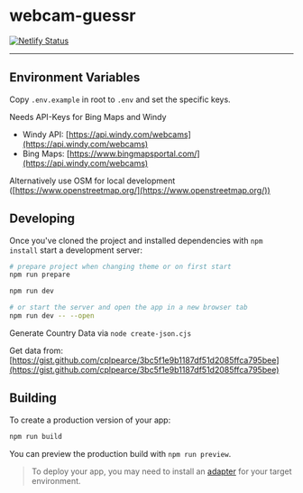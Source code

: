 # webcam-guessr
[![Netlify Status](https://api.netlify.com/api/v1/badges/6f6b78c7-3030-4d7d-b52c-d9a0a8f11d58/deploy-status)](https://app.netlify.com/sites/webcamguessr/deploys)

-----

## Environment Variables

Copy `.env.example` in root to `.env` and set the specific keys.

Needs API-Keys for Bing Maps and Windy

- Windy API: [https://api.windy.com/webcams](https://api.windy.com/webcams)
- Bing Maps: [https://www.bingmapsportal.com/](https://api.windy.com/webcams)

Alternatively use OSM for local development ([https://www.openstreetmap.org/](https://www.openstreetmap.org/))

## Developing

Once you've cloned the project and installed dependencies with `npm install` start a development server:

```bash
# prepare project when changing theme or on first start
npm run prepare

npm run dev

# or start the server and open the app in a new browser tab
npm run dev -- --open
```

Generate Country Data via `node create-json.cjs`

Get data from: [https://gist.github.com/cplpearce/3bc5f1e9b1187df51d2085ffca795bee](https://gist.github.com/cplpearce/3bc5f1e9b1187df51d2085ffca795bee)

## Building

To create a production version of your app:

```bash
npm run build
```

You can preview the production build with `npm run preview`.

> To deploy your app, you may need to install an [adapter](https://kit.svelte.dev/docs/adapters) for your target environment.
